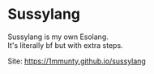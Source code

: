 # Sussylang
Sussylang is my own Esolang.  
It's literally bf but with extra steps.  

Site: https://1mmunty.github.io/sussylang
